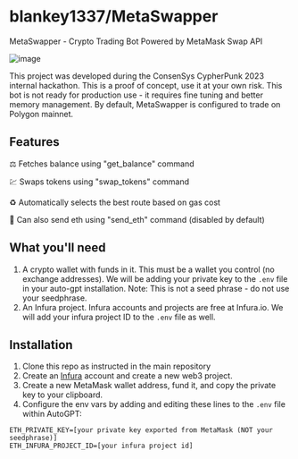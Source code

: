 # blankey1337/MetaSwapper

MetaSwapper - Crypto Trading Bot Powered by MetaMask Swap API

![image](https://github.com/blankey1337/MetaSwapper/assets/42594751/1f2b3d6a-a592-4997-aa37-6811d81ae61c)

This project was developed during the ConsenSys CypherPunk 2023 internal hackathon.
This is a proof of concept, use it at your own risk.
This bot is not ready for production use - it requires fine tuning and better memory management. By default, MetaSwapper is configured to trade on Polygon mainnet.

## Features

⚖️ Fetches balance using "get_balance" command

💹 Swaps tokens using "swap_tokens" command

♻️ Automatically selects the best route based on gas cost

💸 Can also send eth using "send_eth" command (disabled by default)


## What you'll need

1. A crypto wallet with funds in it. This must be a wallet you control (no exchange addresses). We will be adding your private key to the `.env` file in your auto-gpt installation. Note: This is not a seed phrase - do not use your seedphrase.
2. An Infura project. Infura accounts and projects are free at Infura.io. We will add your infura project ID to the `.env` file as well.

## Installation

1. Clone this repo as instructed in the main repository
2. Create an [Infura](https://infura.io) account and create a new web3 project.
3. Create a new MetaMask wallet address, fund it, and copy the private key to your clipboard.
4. Configure the env vars by adding and editing these lines to the `.env` file within AutoGPT:

```
ETH_PRIVATE_KEY=[your private key exported from MetaMask (NOT your seedphrase)]
ETH_INFURA_PROJECT_ID=[your infura project id]
```

